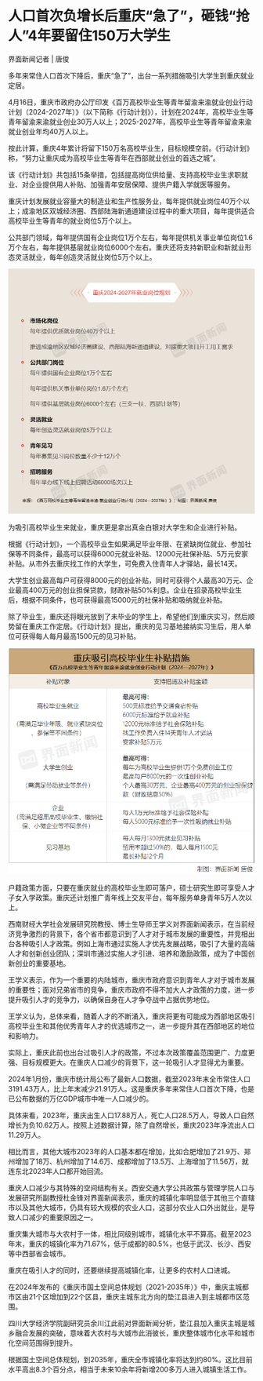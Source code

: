 # 人口首次负增长后重庆“急了”，砸钱“抢人”4年要留住150万大学生

界面新闻记者 | 唐俊

多年来常住人口首次下降后，重庆“急了”，出台一系列措施吸引大学生到重庆就业定居。

4月16日，重庆市政府办公厅印发《百万高校毕业生等青年留渝来渝就业创业行动计划（2024-2027年）》（以下简称《行动计划》），计划在2024年，高校毕业生等青年留渝来渝就业创业30万人以上；2025-2027年，高校毕业生等青年留渝来渝就业创业年均40万人以上。

按此计算，重庆4年累计将留下150万名高校毕业生，目标规模空前。《行动计划》称，“努力让重庆成为高校毕业生等青年在西部就业创业的首选之城”。

该《行动计划》共包括15条举措，包括提高岗位供给量、支持高校毕业生求职就业、对企业提供用人补贴、加强青年安居保障、提供户籍入学就医等服务。

重庆计划发展就业容量大的制造业和生产性服务业，每年提供就业岗位40万个以上；成渝地区双城经济圈、西部陆海新通道建设过程中的重大项目，每年提供适合高校毕业生等青年的就业岗位5万个以上。

公共部门领域，每年提供国有企业岗位1万个左右，每年提供机关事业单位岗位1.6万个左右，每年提供基层就业岗位6000个左右。重庆还将支持新职业和新就业形态灵活就业，每年创造灵活就业岗位5万个以上。

![7889de8a82e4be591184da2a331bf663.jpg](https://raw.githubusercontent.com/qqhsx/qqnews_image/main/2024/04/17/人口首次负增长后重庆“急了”，砸钱“抢人”4年要留住150万大学生/7889de8a82e4be591184da2a331bf663.jpg)

为吸引高校毕业生来就业，重庆更是拿出真金白银对大学生和企业进行补贴。

根据《行动计划》，一个高校毕业生如果满足毕业年限、在紧缺岗位就业、参加社保等不同条件，最高可以获得6000元就业补贴、12000元社保补贴、5万元安家补贴。从市外去重庆找工作的大学生，可免费入住青年人才驿站，最长14天。

大学生创业最高每户可获得8000元的创业补贴，同时可获得个人最高30万元、企业最高400万元的创业担保贷款，财政补贴50%利息。企业在招录高校毕业生后，根据不同条件，也可获得最高15000元的社保补贴和吸纳就业补贴。

除了毕业生，重庆还将眼光放到了未毕业的学生上，希望他们到重庆实习，然后顺势留在重庆工作定居。《行动计划》提出，重庆的见习基地接纳实习生后，用人单位可获得每人每月最高1500元的见习补贴。

![73dfe33c2c1879bf9ffbb836a6f3b85b.jpg](https://raw.githubusercontent.com/qqhsx/qqnews_image/main/2024/04/17/人口首次负增长后重庆“急了”，砸钱“抢人”4年要留住150万大学生/73dfe33c2c1879bf9ffbb836a6f3b85b.jpg)

户籍政策方面，只要在重庆就业的高校毕业生即可落户，硕士研究生即可享受人才子女入学政策。重庆还计划推广青年线上交友平台，每年服务单身青年5万人次以上。

西南财经大学社会发展研究院教授、博士生导师王学义对界面新闻表示，在当前经济竞争激烈的背景下，各个省市都意识到了人才对于城市发展的重要性，并竞相出台各种吸引人才政策。例如上海市通过实施人才优先发展战略，吸引了大量的高端人才和创新创业团队；深圳市通过实施人才引进、培养和激励政策，成为了中国创新创业的重要基地。

王学义表示，作为一个重要的内陆城市，重庆市政府意识到青年人才对于城市发展的重要性；面对兄弟省市的竞争，重庆市政府不得不加大人才政策的力度，进一步提升吸引人才的竞争力，以确保自身在人才争夺战中占据优势地位。

王学义认为，总体来看，随着人才的不断涌入，重庆将更有可能成为西部地区吸引高校毕业生和其他优秀青年人才的优选城市之一，进一步提升其在西部地区的地位和影响力。

实际上，重庆此前也出台过吸引人才的政策，不过本次政策覆盖范围更广、力度更强、目标规模更大。在重庆人口减少的背景下，这一轮吸引人才显得尤为重要。

2024年1月份，重庆市统计局公布了最新人口数据，截至2023年末全市常住人口3191.43万人，比上年末减少21.91万人。这是重庆多年来常住人口首次下降，也是已公布数据的万亿GDP城市中唯一人口减少的。

具体来看，2023年，重庆出生人口17.88万人，死亡人口28.5万人，导致人口自然增长为负10.62万人。按照上述数据计算，除了自然增长，重庆2023年净流出人口11.29万人。

相比而言，其他大城市2023年的人口基本都在增加，比如合肥增加了21.9万、郑州增加了18万、杭州增加了14.6万、成都增加了13.5万、上海增加了11.56万，就连东北2023年人口都开始回流。

重庆人口减少与其特殊的空间结构有关。西安交通大学公共政策与管理学院人口与发展研究所副教授杜金锋对界面新闻表示，重庆的城镇化率明显低于其他三个直辖市以及其他大城市，仍具有较大规模的农业人口，这部分农业人口外出就业，是导致人口减少的重要原因之一。

重庆集大城市与大农村于一体，相比同级别城市，城镇化水平不算高。截至2023年末，重庆的城镇化率为71.67%，低于成都的80.5%，也低于武汉、长沙、西安等中西部省会城市。

重庆在吸引人才的同时，还要继续提高城镇化率，让更多的农村人口进城。

在2024年发布的《重庆市国土空间总体规划（2021-2035年）》中，重庆主城都市区由21个区增加到22个区县，重庆主城东北方向的垫江县进入到主城都市区范围。

四川大学经济学院副研究员余川江此前对界面新闻分析，垫江县加入重庆主城是城乡融合发展的突破，意味着大农村与大城市此消彼长，重庆整体城市化水平和城市化空间范围得到提升。

根据国土空间总体规划，到2035年，重庆全市城镇化率将达到约80%。这比目前水平高出8.3个百分点，相当于未来10余年将新增200多万人进入城镇生活工作。

